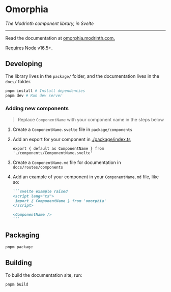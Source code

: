 # Omorphia

_The Modrinth component library, in Svelte_

---

Read the documentation at [omorphia.modrinth.com.](https://omorphia.modrinth.com)

Requires Node v16.5+.

## Developing

The library lives in the `package/` folder, and the documentation lives in the `docs/` folder.

```bash
pnpm install # Install dependencies
pnpm dev # Run dev server
```

### Adding new components

> Replace `ComponentName` with your component name in the steps below

1. Create a `ComponentName.svelte` file in `package/components`
2. Add an export for your component in [./package/index.ts](./package/index.ts)
   ```
   export { default as ComponentName } from './components/ComponentName.svelte'
   ```
3. Create a `ComponentName.md` file for documentation in `docs/routes/components`
4. Add an example of your component in your `ComponentName.md` file, like so:

   ````md
   ```svelte example raised
   <script lang="ts">
   	import { ComponentName } from 'omorphia'
   </script>

   <ComponentName />
   ```
   ````

## Packaging

```bash
pnpm package
```

## Building

To build the documentation site, run:

```bash
pnpm build
```
